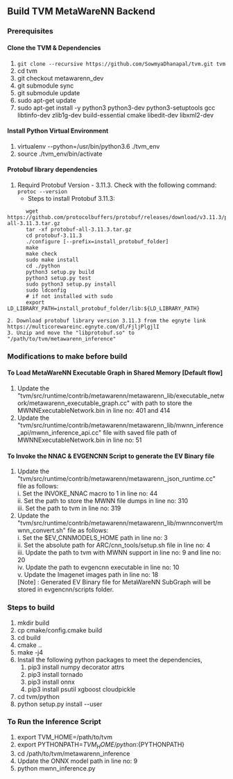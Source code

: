 ## Build TVM MetaWareNN Backend

### Prerequisites
#### Clone the TVM & Dependencies
   1. `git clone --recursive https://github.com/SowmyaDhanapal/tvm.git tvm`
   2. cd tvm
   3. git checkout metawarenn_dev
   4. git submodule sync
   5. git submodule update
   6. sudo apt-get update
   7. sudo apt-get install -y python3 python3-dev python3-setuptools gcc libtinfo-dev zlib1g-dev build-essential cmake libedit-dev libxml2-dev
#### Install Python Virtual Environment
   1. virtualenv --python=/usr/bin/python3.6 ./tvm_env
   2. source ./tvm_env/bin/activate
#### Protobuf library dependencies
   1. Requird Protobuf Version - 3.11.3. Check with the following command:  
      `protoc --version`  
      + Steps to install Protobuf 3.11.3:  
```
      wget https://github.com/protocolbuffers/protobuf/releases/download/v3.11.3/protobuf-all-3.11.3.tar.gz
      tar -xf protobuf-all-3.11.3.tar.gz
      cd protobuf-3.11.3
      ./configure [--prefix=install_protobuf_folder]
      make
      make check
      sudo make install
      cd ./python
      python3 setup.py build
      python3 setup.py test
      sudo python3 setup.py install
      sudo ldconfig
      # if not installed with sudo  
      export LD_LIBRARY_PATH=install_protobuf_folder/lib:${LD_LIBRARY_PATH}
```
    2. Download protobuf library version 3.11.3 from the egnyte link https://multicorewareinc.egnyte.com/dl/FjljPlgjlI  
    3. Unzip and move the "libprotobuf.so" to "/path/to/tvm/metawarenn_inference"  

### Modifications to make before build
#### To Load MetaWareNN Executable Graph in Shared Memory [Default flow]
   1. Update the "tvm/src/runtime/contrib/metawarenn/metawarenn_lib/executable_network/metawarenn_executable_graph.cc" with path to store the MWNNExecutableNetwork.bin in line no: 401 and 414  
   2. Update the "tvm/src/runtime/contrib/metawarenn/metawarenn_lib/mwnn_inference_api/mwnn_inference_api.cc" file with saved file path of MWNNExecutableNetwork.bin in line no: 51  
#### To Invoke the NNAC & EVGENCNN Script to generate the EV Binary file
   1. Update the "tvm/src/runtime/contrib/metawarenn/metawarenn_json_runtime.cc" file as follows:  
      i. Set the INVOKE_NNAC macro to 1 in line no: 44  
      ii. Set the path to store the MWNN file dumps in line no: 310  
      iii. Set the path to tvm in line no: 319  
   2. Update the "tvm/src/runtime/contrib/metawarenn/metawarenn_lib/mwnnconvert/mwnn_convert.sh" file as follows:  
      i. Set the $EV_CNNMODELS_HOME path in line no: 3  
      ii. Set the absolute path for ARC/cnn_tools/setup.sh file in line no: 4  
      iii. Update the path to tvm with MWNN support in line no: 9 and line no: 20  
      iv. Update the path to evgencnn executable in line no: 10  
      v. Update the Imagenet images path in line no: 18  
   [Note] : Generated EV Binary file for MetaWareNN SubGraph will be stored in evgencnn/scripts folder.  

### Steps to build
   1. mkdir build
   2. cp cmake/config.cmake build
   3. cd build
   4. cmake ..
   5. make -j4
   6. Install the following python packages to meet the dependencies,
       1. pip3 install numpy decorator attrs
       2. pip3 install tornado
       3. pip3 install onnx
       4. pip3 install psutil xgboost cloudpickle
   7. cd tvm/python
   8. python setup.py install --user

### To Run the Inference Script 
   1. export TVM_HOME=/path/to/tvm
   2. export PYTHONPATH=$TVM_HOME/python:${PYTHONPATH}
   3. cd /path/to/tvm/metawarenn_inference
   4. Update the ONNX model path in line no: 9
   5. python mwnn_inference.py
